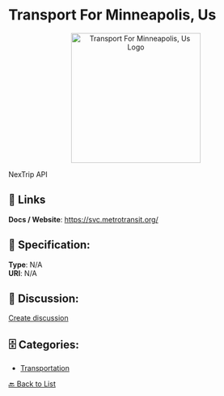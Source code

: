 # Transport For Minneapolis, Us
<p align="center">
    <img width="256" src="https://raw.githubusercontent.com/apis-list/apis-list/main/apis/transport-for-minneapolis-us/logo_256x256.png" alt="Transport For Minneapolis, Us Logo"/>
</p>

NexTrip API

##  🔗 Links
**Docs / Website**: https://svc.metrotransit.org/

## 🧬 Specification:
**Type**: N/A  
**URI**: N/A

## 💬 Discussion:
[Create discussion](https://github.com/apis-list/apis-list/discussions/new)

## 🗄️ Categories:
- [Transportation](https://github.com/apis-list/apis-list#transportation)




[🔙 Back to List](https://github.com/apis-list/apis-list)

